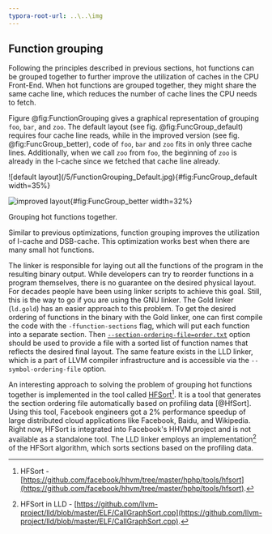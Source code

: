 ```yaml
---
typora-root-url: ..\..\img
---
```


## Function grouping

Following the principles described in previous sections, hot functions can be grouped together to further improve the utilization of caches in the CPU Front-End. When hot functions are grouped together, they might share the same cache line, which reduces the number of cache lines the CPU needs to fetch.

Figure @fig:FunctionGrouping gives a graphical representation of grouping `foo`, `bar`, and `zoo`. The default layout (see fig. @fig:FuncGroup_default) requires four cache line reads, while in the improved version (see fig. @fig:FuncGroup_better), code of `foo`, `bar` and `zoo` fits in only three cache lines. Additionally, when we call `zoo` from `foo`, the beginning of `zoo` is already in the I-cache since we fetched that cache line already.

<div id="fig:FunctionGrouping">
![default layout](/5/FunctionGrouping_Default.jpg){#fig:FuncGroup_default width=35%}

![improved layout](/5/FunctionGrouping_Better.jpg){#fig:FuncGroup_better width=32%}

Grouping hot functions together.
</div>

Similar to previous optimizations, function grouping improves the utilization of I-cache and DSB-cache. This optimization works best when there are many small hot functions. 

The linker is responsible for laying out all the functions of the program in the resulting binary output. While developers can try to reorder functions in a program themselves, there is no guarantee on the desired physical layout. For decades people have been using linker scripts to achieve this goal. Still, this is the way to go if you are using the GNU linker. The Gold linker (`ld.gold`) has an easier approach to this problem. To get the desired ordering of functions in the binary with the Gold linker, one can first compile the code with the `-ffunction-sections` flag, which will put each function into a separate section. Then [`--section-ordering-file=order.txt`](https://manpages.debian.org/unstable/binutils/x86_64-linux-gnu-ld.gold.1.en.html) option should be used to provide a file with a sorted list of function names that reflects the desired final layout. The same feature exists in the LLD linker, which is a part of LLVM compiler infrastructure and is accessible via the `--symbol-ordering-file` option.

An interesting approach to solving the problem of grouping hot functions together is implemented in the tool called [HFSort](https://github.com/facebook/hhvm/tree/master/hphp/tools/hfsort)[^1]. It is a tool that generates the section ordering file automatically based on profiling data [@HfSort]. Using this tool, Facebook engineers got a 2% performance speedup of large distributed cloud applications like Facebook, Baidu, and Wikipedia. Right now, HFSort is integrated into Facebook's HHVM project and is not available as a standalone tool. The LLD linker employs an implementation[^2] of the HFSort algorithm, which sorts sections based on the profiling data.

[^1]: HFSort - [https://github.com/facebook/hhvm/tree/master/hphp/tools/hfsort](https://github.com/facebook/hhvm/tree/master/hphp/tools/hfsort).

[^2]: HFSort in LLD - [https://github.com/llvm-project/lld/blob/master/ELF/CallGraphSort.cpp](https://github.com/llvm-project/lld/blob/master/ELF/CallGraphSort.cpp).
